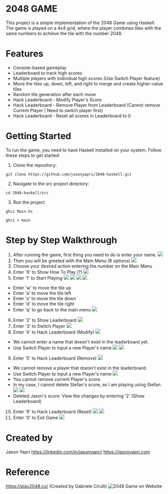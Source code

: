 # 2048 GAME
This project is a simple implementation of the 2048 Game using Haskell.
The game is played on a 4x4 grid, where the player combines tiles with the same numbers to achieve the tile with the number 2048.

# Features
- Console-based gameplay
- Leaderboard to track high scores
- Multiple players with individual high scores (Use Switch Player feature)
- Move the tiles up, down, left, and right to merge and create higher-value tiles
- Random tile generation after each move
- Hack Leaderboard - Modify Player's Score
- Hack Leaderboard - Remove Player from Leaderboard (Cannot remove Current Player | Need to switch player first)
- Hack Leaderboard - Reset all scores in Leaderboard to 0

# Getting Started
To run the game, you need to have Haskell installed on your system. Follow these steps to get started:

1. Clone the repository:
```shell
git clone https://github.com/jasonyapri/2048-haskell.git
```

2. Navigate to the src project directory:
```shell
cd 2048-haskell/src
```

3. Run the project
```shell
ghci Main.hs
```

```shell
ghci > main
```

# Step by Step Walkthrough

1. After running the game, first thing you need to do is enter your name.
![](https://i.ibb.co/JRtXwrg/image.png)
2. Then you will be greeted with the Main Menu (8 options)
![](https://i.ibb.co/QPVxCVN/image.png)
3. Choose your desired action entering the number on the Main Menu
4. Enter '9' to Show How To Play (?)
![](https://i.ibb.co/JyJXDKG/image.png)
5. Enter '1' to Start Playing
![](https://i.ibb.co/m4BQJ8B/image.png)
![](https://i.ibb.co/0JHndn7/image.png)
![](https://i.ibb.co/XWRTDph/image.png)
![](https://i.ibb.co/WfCwJy4/image.png)
- Enter 'w' to move the tile up
- Enter 'a' to move the tile left
- Enter 's' to move the tile down
- Enter 'd' to move the tile right
- Enter 'q' to go back to the main menu
![](https://i.ibb.co/YNSJ1Xd/image.png)
6. Enter '2' to Show Leaderboard
![](https://i.ibb.co/5c3Yxjn/image.png)
7. Enter '3' to Switch Player
![](https://i.ibb.co/Yf6Tw3B/image.png)
8. Enter '4' to Hack Leaderboard (Modify)
![](https://i.ibb.co/kK2VNFz/image.png)
- We cannot enter a name that doesn't exist in the leaderboard yet.
- Use Switch Player to input a new Player's name
![](https://i.ibb.co/4s104rW/image.png)
![](https://i.ibb.co/nnMpHV4/image.png)
9. Enter '5' to Hack Leaderboard (Remove)
![](https://i.ibb.co/TkDCJ7P/image.png)
- We cannot remove a player that doesn't exist in the leaderboard.
- Use Switch Player to input a new Player's name
![](https://i.ibb.co/K2rDrBd/image.png)
- You cannot remove current Player's score.
- In my case, I cannot delete Stefan's score, as I am playing using Stefan.
![](https://i.ibb.co/VYnr6qd/image.png)
![](https://i.ibb.co/vZdS5Wc/image.png)
- Deleted Jason's score. View the changes by entering '2' (Show Leaderboard)
10. Enter '6' to Hack Leaderboard (Reset)
![](https://i.ibb.co/hD1GDBG/image.png)
![](https://i.ibb.co/N2jt052/image.png)
11. Enter '0' to Exit Game
![](https://i.ibb.co/Zm0jvy0/image.png)

# Created by
Jason Yapri
https://linkedin.com/in/jasonyapri/
https://jasonyapri.com

# Reference
https://play2048.co/
(Created by Gabriele Cirulli)
![2048 Game on Website](https://i.ibb.co/sPHbBqC/image.png)